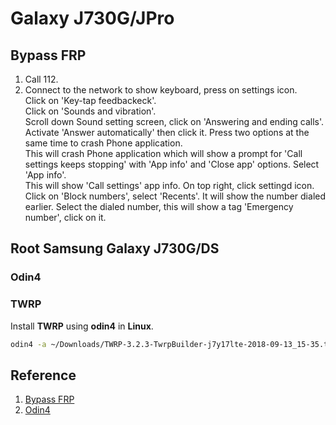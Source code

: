 # Galaxy J730G/JPro

## Bypass FRP
1. Call 112.
2. Connect to the network to show keyboard, press on settings icon.  
    Click on 'Key-tap feedbackeck'.  
    Click on 'Sounds and vibration'.  
    Scroll down Sound setting screen, click on 'Answering and ending calls'.  
    Activate 'Answer automatically' then click it. Press two options at the same time to crash Phone application.  
    This will crash Phone application which will show a prompt for 'Call settings keeps stopping' with 'App info' and 'Close app' options. Select 'App info'.  
    This will show 'Call settings' app info. On top right, click settingd icon.  
    Click on 'Block numbers', select 'Recents'. It will show the number dialed earlier. Select the dialed number, this will show a tag 'Emergency number', click on it.  
    
    

## Root Samsung Galaxy J730G/DS

### Odin4


### TWRP
Install **TWRP** using **odin4** in **Linux**.  
```sh
odin4 -a ~/Downloads/TWRP-3.2.3-TwrpBuilder-j7y17lte-2018-09-13_15-35.tar
```

## Reference
1. [Bypass FRP](https://www.youtube.com/watch?v=UhwkDAHG4TU)
2. [Odin4](https://github.com/Adrilaw/OdinV4)